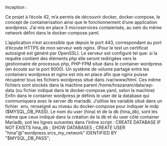 Inception : 

Ce projet à l’école 42, m’a permis de découvrir docker, docker-compose, le concept de containerisation ainsi que le fonctionnement d’une application wordpress.
J’ai mis en place 3 microservices contaierisés, au sein du même network défini dans le docker-compose.yaml. 

L’application n’est accessible que depuis le port 443, correspondant au port d’écoute HTTPS de mon serveur web nginx. (Pour le test un certificat autosigné est généré par OpenSSL). 
Le serveur est configuré tel que: si la requête contient des éléments php elle seront redirigées vers le gestionnaire de processus php, PHP-FPM situé dans le container wordpress (en écoute sur le port 9000). 
Un système de volume partagé entre les containers wordpress et nginx est mis en place afin que nginx puisse récupérer tous les fichiers wordpress situé dans /var/www/html. 
Ces même fichiers sont stockés dans la machine parent /home/hrazanam/data/wp-data (ou fichier indiqué dans le docker-compose.yaml, selon la machine)
Enfin dans le container wordpress je définis le user de la database qui communiquera avec le server db mariadb. 
J’utilise les variable situé dans un fichier .env, renseigné au niveau du docker-compose pour indiquer le mdp ($MYSQL_DB_PASS). 
Le nom du user (hina) et de la db (hina_db), sont les même que ceux indiqué dans la création de la db et du user côté container Mariadb, soit les lignes suivantes dans l’inline script : 
CREATE DATABASE IF NOT EXISTS hina_db ;
SHOW DATABASES ;
CREATE USER "hina"@"wordpress.srcs_my_network" IDENTIFIED BY "$MYSQL_DB_PASS";
